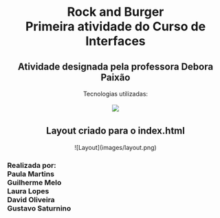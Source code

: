 <h1 style="text-align:center; font-weight:bold;">
  Rock and Burger <br>
  Primeira atividade do Curso de Interfaces
</h1>

<h2 align="center">
  Atividade designada pela professora Debora Paixão
</h2>
<p align="center"> Tecnologias utilizadas:
        <br>
        <br>
        <a href="https://skillicons.dev">
            <img src="https://skillicons.dev/icons?i=js,html,css,git">
        </a>
</p>
<div align="center">
<h2> Layout criado para o index.html</h2>
  ![Layout](images/layout.png)
</div>

<h3>
  Realizada por:
  <br>
  Paula Martins
  <br>
  Guilherme Melo
  <br>
  Laura Lopes
  <br>
  David Oliveira
  <br>
  Gustavo Saturnino
  <br>
</h3>


